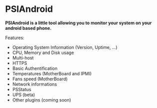 PSIAndroid
=========================

**PSIAndroid is a little tool allowing you to monitor your system on your android based phone.**

Features:

 * Operating System Information (Version, Uptime, ...)
 * CPU, Memory and Disk usage
 * Multi-host
 * HTTPS
 * Basic Authentification
 * Temperatures (MotherBoard and IPMI)
 * Fans speed (MotherBoard)
 * Network informations
 * PSStatus
 * UPS (beta)
 * Other plugins (coming soon)
